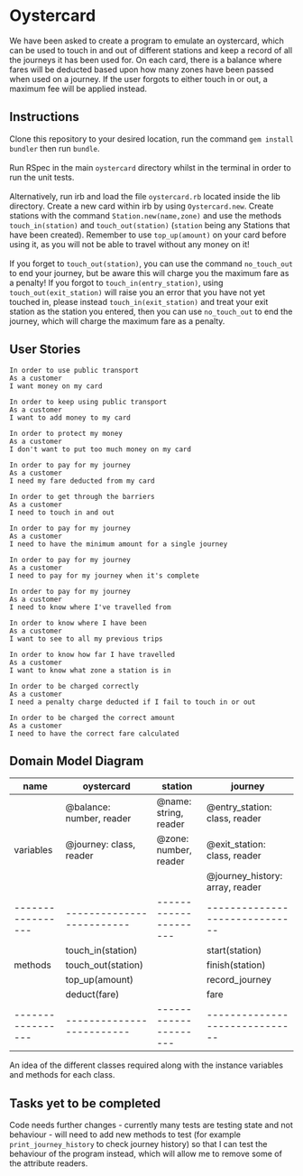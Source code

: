 # Oystercard

We have been asked to create a program to emulate an oystercard, which can be used to touch in and out of different stations and keep a record of all the journeys it has been used for. On each card, there is a balance where fares will be deducted based upon how many zones have been passed when used on a journey. If the user forgots to either touch in or out, a maximum fee will be applied instead.

## Instructions

Clone this repository to your desired location, run the command `gem install bundler` then run `bundle`.\
\
Run RSpec in the main `oystercard` directory whilst in the terminal in order to run the unit tests.\
\
Alternatively, run irb and load the file `oystercard.rb` located inside the lib directory. Create a new card within irb by using `Oystercard.new`. Create stations with the command `Station.new(name,zone)` and use the methods `touch_in(station)` and `touch_out(station)` (`station` being any Stations that have been created). Remember to use `top_up(amount)` on your card before using it, as you will not be able to travel without any money on it!\
\
If you forget to `touch_out(station)`, you can use the command `no_touch_out` to end your journey, but be aware this will charge you the maximum fare as a penalty! If you forgot to `touch_in(entry_station)`, using `touch_out(exit_station)` will raise you an error that you have not yet touched in, please instead `touch_in(exit_station)` and treat your exit station as the station you entered, then you can use `no_touch_out` to end the journey, which will charge the maximum fare as a penalty.

## User Stories
```
In order to use public transport
As a customer
I want money on my card

In order to keep using public transport
As a customer
I want to add money to my card

In order to protect my money
As a customer
I don't want to put too much money on my card

In order to pay for my journey
As a customer
I need my fare deducted from my card

In order to get through the barriers
As a customer
I need to touch in and out

In order to pay for my journey
As a customer
I need to have the minimum amount for a single journey

In order to pay for my journey
As a customer
I need to pay for my journey when it's complete

In order to pay for my journey
As a customer
I need to know where I've travelled from

In order to know where I have been
As a customer
I want to see to all my previous trips

In order to know how far I have travelled
As a customer
I want to know what zone a station is in

In order to be charged correctly
As a customer
I need a penalty charge deducted if I fail to touch in or out

In order to be charged the correct amount
As a customer
I need to have the correct fare calculated
```

## Domain Model Diagram

| name              | oystercard                | station               | journey                        | 
| ----------------- | ------------------------- | --------------------- | ------------------------------ | 
|                   | @balance: number, reader  | @name: string, reader | @entry_station: class, reader  |
| variables         | @journey: class, reader   | @zone: number, reader | @exit_station: class, reader   |
|                   |                           |                       | @journey_history: array, reader|
| ----------------- | ------------------------- | --------------------- | ------------------------------ |
|                   | touch_in(station)         |                       | start(station)                 |
| methods           | touch_out(station)        |                       | finish(station)                |
|                   | top_up(amount)            |                       | record_journey                 |
|                   | deduct(fare)              |                       | fare                           |
| ----------------- | ------------------------- | --------------------- | ------------------------------ |

An idea of the different classes required along with the instance variables and methods for each class.

## Tasks yet to be completed

Code needs further changes - currently many tests are testing state and not behaviour - will need to add new methods to test (for example `print_journey_history` to check journey history) so that I can test the behaviour of the program instead, which will allow me to remove some of the attribute readers.


